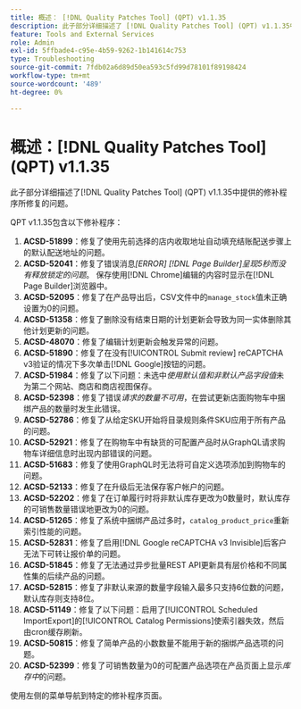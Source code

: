```yaml
---
title: 概述： [!DNL Quality Patches Tool] (QPT) v1.1.35
description: 此子部分详细描述了 [!DNL Quality Patches Tool] (QPT) v1.1.35中提供的修补程序所修复的问题。
feature: Tools and External Services
role: Admin
exl-id: 5ffbade4-c95e-4b59-9262-1b141614c753
type: Troubleshooting
source-git-commit: 7fdb02a6d89d50ea593c5fd99d78101f89198424
workflow-type: tm+mt
source-wordcount: '489'
ht-degree: 0%

---
```


# 概述：[!DNL Quality Patches Tool] (QPT) v1.1.35

此子部分详细描述了[!DNL Quality Patches Tool] (QPT) v1.1.35中提供的修补程序所修复的问题。

QPT v1.1.35包含以下修补程序：

1. **ACSD-51899**：修复了使用先前选择的店内收取地址自动填充结账配送步骤上的默认配送地址的问题。
1. **ACSD-52041**：修复了错误消息&#x200B;*[ERROR] [!DNL Page Builder]呈现5秒而没有释放锁定的问题*。 保存使用[!DNL Chrome]编辑的内容时显示在[!DNL Page Builder]浏览器中。
1. **ACSD-52095**：修复了在产品导出后，CSV文件中的`manage_stock`值未正确设置为0的问题。
1. **ACSD-51358**：修复了删除没有结束日期的计划更新会导致为同一实体删除其他计划更新的问题。
1. **ACSD-48070**：修复了编辑计划更新会触发异常的问题。
1. **ACSD-51890**：修复了在没有[!UICONTROL Submit review] reCAPTCHA v3验证的情况下多次单击[!DNL Google]按钮的问题。
1. **ACSD-51984**：修复了以下问题：未选中&#x200B;*使用默认值和非默认产品字段值*&#x200B;未为第二个网站、商店和商店视图保存。
1. **ACSD-52398**：修复了错误&#x200B;*请求的数量不可用*，在尝试更新店面购物车中捆绑产品的数量时发生此错误。
1. **ACSD-52786**：修复了从给定SKU开始将目录规则条件SKU应用于所有产品的问题。
1. **ACSD-52921**：修复了在购物车中有缺货的可配置产品时从GraphQL请求购物车详细信息时出现内部错误的问题。
1. **ACSD-51683**：修复了使用GraphQL时无法将可自定义选项添加到购物车的问题。
1. **ACSD-52133**：修复了在升级后无法保存客户帐户的问题。
1. **ACSD-52202**：修复了在订单履行时将非默认库存更改为0数量时，默认库存的可销售数量错误地更改为0的问题。
1. **ACSD-51265**：修复了系统中捆绑产品过多时，`catalog_product_price`重新索引性能的问题。
1. **ACSD-52831**：修复了启用[!DNL Google reCAPTCHA v3 Invisible]后客户无法下可转让报价单的问题。
1. **ACSD-51845**：修复了无法通过异步批量REST API更新具有层价格和不同属性集的后续产品的问题。
1. **ACSD-52815**：修复了非默认来源的数量字段输入最多只支持6位数的问题，默认库存则支持8位。
1. **ACSD-51149**：修复了以下问题：启用了[!UICONTROL Scheduled ImportExport]的[!UICONTROL Catalog Permissions]使索引器失效，然后由cron缓存刷新。
1. **ACSD-50815**：修复了简单产品的小数数量不能用于新的捆绑产品选项的问题。
1. **ACSD-52399**：修复了可销售数量为0的可配置产品选项在产品页面上显示&#x200B;*库存中*&#x200B;的问题。

使用左侧的菜单导航到特定的修补程序页面。
